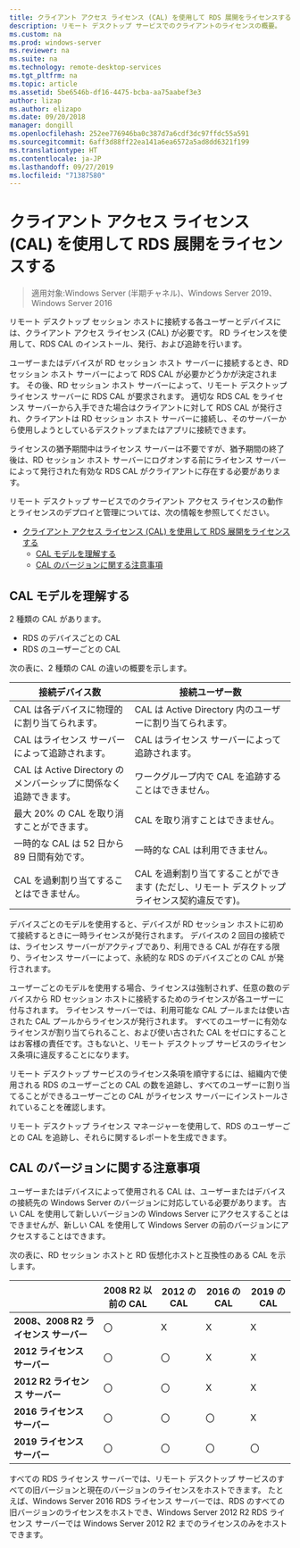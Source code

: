 ```yaml
---
title: クライアント アクセス ライセンス (CAL) を使用して RDS 展開をライセンスする
description: リモート デスクトップ サービスでのクライアントのライセンスの概要。
ms.custom: na
ms.prod: windows-server
ms.reviewer: na
ms.suite: na
ms.technology: remote-desktop-services
ms.tgt_pltfrm: na
ms.topic: article
ms.assetid: 5be6546b-df16-4475-bcba-aa75aabef3e3
author: lizap
ms.author: elizapo
ms.date: 09/20/2018
manager: dongill
ms.openlocfilehash: 252ee776946ba0c387d7a6cdf3dc97ffdc55a591
ms.sourcegitcommit: 6aff3d88ff22ea141a6ea6572a5ad8dd6321f199
ms.translationtype: HT
ms.contentlocale: ja-JP
ms.lasthandoff: 09/27/2019
ms.locfileid: "71387580"
---
```

# <a name="license-your-rds-deployment-with-client-access-licenses-cals"></a>クライアント アクセス ライセンス (CAL) を使用して RDS 展開をライセンスする

>適用対象:Windows Server (半期チャネル)、Windows Server 2019、Windows Server 2016

リモート デスクトップ セッション ホストに接続する各ユーザーとデバイスには、クライアント アクセス ライセンス (CAL) が必要です。 RD ライセンスを使用して、RDS CAL のインストール、発行、および追跡を行います。  

ユーザーまたはデバイスが RD セッション ホスト サーバーに接続するとき、RD セッション ホスト サーバーによって RDS CAL が必要かどうかが決定されます。 その後、RD セッション ホスト サーバーによって、リモート デスクトップ ライセンス サーバーに RDS CAL が要求されます。 適切な RDS CAL をライセンス サーバーから入手できた場合はクライアントに対して RDS CAL が発行され、クライアントは RD セッション ホスト サーバーに接続し、そのサーバーから使用しようとしているデスクトップまたはアプリに接続できます。

ライセンスの猶予期間中はライセンス サーバーは不要ですが、猶予期間の終了後は、RD セッション ホスト サーバーにログオンする前にライセンス サーバーによって発行された有効な RDS CAL がクライアントに存在する必要があります。

リモート デスクトップ サービスでのクライアント アクセス ライセンスの動作とライセンスのデプロイと管理については、次の情報を参照してください。

- [クライアント アクセス ライセンス (CAL) を使用して RDS 展開をライセンスする](#license-your-rds-deployment-with-client-access-licenses-cals)
  - [CAL モデルを理解する](#understanding-the-cals-model)
  - [CAL のバージョンに関する注意事項](#note-about-cal-versions)

## <a name="understanding-the-cals-model"></a>CAL モデルを理解する

2 種類の CAL があります。

- RDS のデバイスごとの CAL
- RDS のユーザーごとの CAL

次の表に、2 種類の CAL の違いの概要を示します。

| 接続デバイス数                                                     | 接続ユーザー数                                                                         |
|----------------------------------------------------------------|----------------------------------------------------------------------------------|
| CAL は各デバイスに物理的に割り当てられます。                   | CAL は Active Directory 内のユーザーに割り当てられます。                                 |
| CAL はライセンス サーバーによって追跡されます。                        | CAL はライセンス サーバーによって追跡されます。                                          |
| CAL は Active Directory のメンバーシップに関係なく追跡できます。 | ワークグループ内で CAL を追跡することはできません。                                       |
| 最大 20% の CAL を取り消すことができます。                              | CAL を取り消すことはできません。                                                      |
| 一時的な CAL は 52 日から 89 日間有効です。                       | 一時的な CAL は利用できません。                                                |
| CAL を過剰割り当てすることはできません。                                  | CAL を過剰割り当てすることができます (ただし、リモート デスクトップ ライセンス契約違反です)。 |

デバイスごとのモデルを使用すると、デバイスが RD セッション ホストに初めて接続するときに一時ライセンスが発行されます。 デバイスの 2 回目の接続では、ライセンス サーバーがアクティブであり、利用できる CAL が存在する限り、ライセンス サーバーによって、永続的な RDS のデバイスごとの CAL が発行されます。

ユーザーごとのモデルを使用する場合、ライセンスは強制されず、任意の数のデバイスから RD セッション ホストに接続するためのライセンスが各ユーザーに付与されます。 ライセンス サーバーでは、利用可能な CAL プールまたは使い古された CAL プールからライセンスが発行されます。 すべてのユーザーに有効なライセンスが割り当てられること、および使い古された CAL をゼロにすることはお客様の責任です。さもないと、リモート デスクトップ サービスのライセンス条項に違反することになります。

リモート デスクトップ サービスのライセンス条項を順守するには、組織内で使用される RDS のユーザーごとの CAL の数を追跡し、すべてのユーザーに割り当てることができるユーザーごとの CAL がライセンス サーバーにインストールされていることを確認します。

リモート デスクトップ ライセンス マネージャーを使用して、RDS のユーザーごとの CAL を追跡し、それらに関するレポートを生成できます。

## <a name="note-about-cal-versions"></a>CAL のバージョンに関する注意事項

ユーザーまたはデバイスによって使用される CAL は、ユーザーまたはデバイスの接続先の Windows Server のバージョンに対応している必要があります。 古い CAL を使用して新しいバージョンの Windows Server にアクセスすることはできませんが、新しい CAL を使用して Windows Server の前のバージョンにアクセスすることはできます。

次の表に、RD セッション ホストと RD 仮想化ホストと互換性のある CAL を示します。

|                  |2008 R2 以前の CAL|2012 の CAL|2016 の CAL|2019 の CAL|
|---------------------------------|--------|--------|--------|--------|
| **2008、2008 R2 ライセンス サーバー**| 〇    | X     | X     | X     |
| **2012 ライセンス サーバー**         | 〇    | 〇    | X     | X     |
| **2012 R2 ライセンス サーバー**      | 〇    | 〇    | X     | X     |
| **2016 ライセンス サーバー**         | 〇    | 〇    | 〇    | X     |
| **2019 ライセンス サーバー**         | 〇    | 〇    | 〇    | 〇    |

すべての RDS ライセンス サーバーでは、リモート デスクトップ サービスのすべての旧バージョンと現在のバージョンのライセンスをホストできます。 たとえば、Windows Server 2016 RDS ライセンス サーバーでは、RDS のすべての旧バージョンのライセンスをホストでき、Windows Server 2012 R2 RDS ライセンス サーバーでは Windows Server 2012 R2 までのライセンスのみをホストできます。
